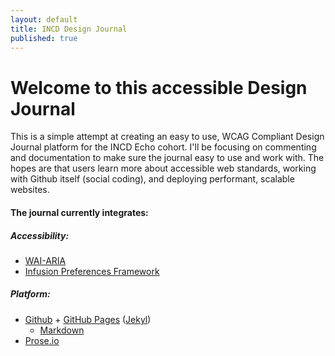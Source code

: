 ```yaml
---
layout: default
title: INCD Design Journal
published: true
---
```

# Welcome to this accessible Design Journal
This is a simple attempt at creating an easy to use, WCAG Compliant Design Journal platform for the INCD Echo cohort. I'll be focusing on commenting and documentation to make sure the journal easy to use and work with. The hopes are that users learn more about accessible web standards, working with Github itself (social coding), and deploying performant, scalable websites.

#### The journal currently integrates: 

##### Accessibility:
- [WAI-ARIA](https://en.wikipedia.org/wiki/WAI-ARIA "WAI-ARIA on Wikipedia")
- [Infusion Preferences Framework](http://build.fluidproject.org/infusion/demos/prefsFramework/ "Infusion Preferences Framework Demo")

##### Platform:
- [Github](https://github.com/ "GitHub Homepage") + [GitHub Pages](https://pages.github.com/ "GitHub Pages Homepage") ([Jekyl](http://jekyllrb.com/docs/sites/ "Jekyl Homepage"))
  - [Markdown](https://daringfireball.net/projects/markdown/syntax/ "Markdown Syntax Refernce")
- [Prose.io](http://prose.io/ "Prose.io Homepage")
